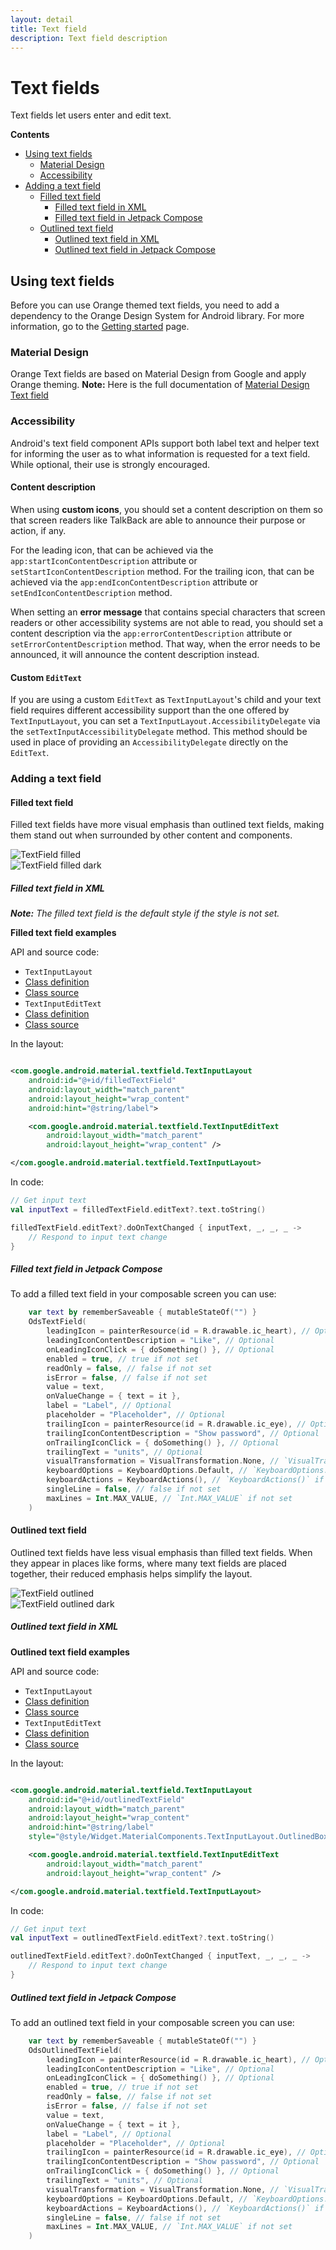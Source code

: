```yaml
---
layout: detail
title: Text field
description: Text field description
---
```


# Text fields

Text fields let users enter and edit text.

**Contents**

* [Using text fields](#using-text-fields)
    * [Material Design](#material-design)
    * [Accessibility](#accessibility)
* [Adding a text field](#adding-a-text-field)
    * [Filled text field](#filled-text-field)
      * [Filled text field in XML](#filled-text-field-in-xml)
      * [Filled text field in Jetpack Compose](#filled-text-field-in-jetpack-compose)
    * [Outlined text field](#outlined-text-field)
      * [Outlined text field in XML](#outlined-text-field-in-xml)
      * [Outlined text field in Jetpack Compose](#outlined-text-field-in-jetpack-compose)

## Using text fields

Before you can use Orange themed text fields, you need to add a dependency to the Orange Design
System for Android library. For more information, go to the
[Getting started](../getting-started.md) page.

### Material Design

Orange Text fields are based on Material Design from Google and apply Orange theming.
**Note:** Here is the full documentation
of [Material Design Text field](https://material.io/components/text-fields/)

### Accessibility

Android's text field component APIs support both label text and helper text for informing the user
as to what information is requested for a text field. While optional, their use is strongly
encouraged.

#### Content description

When using **custom icons**, you should set a content description on them so that screen readers
like TalkBack are able to announce their purpose or action, if any.

For the leading icon, that can be achieved via the
`app:startIconContentDescription` attribute or `setStartIconContentDescription`
method. For the trailing icon, that can be achieved via the
`app:endIconContentDescription` attribute or `setEndIconContentDescription`
method.

When setting an **error message** that contains special characters that screen readers or other
accessibility systems are not able to read, you should set a content description via
the `app:errorContentDescription` attribute or
`setErrorContentDescription` method. That way, when the error needs to be announced, it will
announce the content description instead.

#### Custom `EditText`

If you are using a custom `EditText` as `TextInputLayout`'s child and your text field requires
different accessibility support than the one offered by
`TextInputLayout`, you can set a `TextInputLayout.AccessibilityDelegate` via the
`setTextInputAccessibilityDelegate` method. This method should be used in place of providing
an `AccessibilityDelegate` directly on the `EditText`.

### Adding a text field

#### Filled text field

Filled text fields have more visual emphasis than outlined text fields, making them stand out when
surrounded by other content and components.

  ![TextField filled](images/textfield_filled_light.png)  
  ![TextField filled dark](images/textfield_filled_dark.png)

##### Filled text field in XML

_**Note:** The filled text field is the default style if the style is not set._

**Filled text field examples**

API and source code:

* `TextInputLayout`
* [Class definition](https://developer.android.com/reference/com/google/android/material/textfield/TextInputLayout)
* [Class source](https://github.com/material-components/material-components-android/tree/master/lib/java/com/google/android/material/textfield/TextInputLayout.java)
* `TextInputEditText`
* [Class definition](https://developer.android.com/reference/com/google/android/material/textfield/TextInputEditText)
* [Class source](https://github.com/material-components/material-components-android/tree/master/lib/java/com/google/android/material/textfield/TextInputEditText.java)

In the layout:

```xml

<com.google.android.material.textfield.TextInputLayout
    android:id="@+id/filledTextField"
    android:layout_width="match_parent"
    android:layout_height="wrap_content"
    android:hint="@string/label">

    <com.google.android.material.textfield.TextInputEditText
        android:layout_width="match_parent"
        android:layout_height="wrap_content" />

</com.google.android.material.textfield.TextInputLayout>
```

In code:

```kt
// Get input text
val inputText = filledTextField.editText?.text.toString()

filledTextField.editText?.doOnTextChanged { inputText, _, _, _ ->
    // Respond to input text change
}
```

##### Filled text field in Jetpack Compose

To add a filled text field in your composable screen you can use:

```kotlin
    var text by rememberSaveable { mutableStateOf("") }
    OdsTextField(
        leadingIcon = painterResource(id = R.drawable.ic_heart), // Optional
        leadingIconContentDescription = "Like", // Optional
        onLeadingIconClick = { doSomething() }, // Optional
        enabled = true, // true if not set
        readOnly = false, // false if not set
        isError = false, // false if not set
        value = text,
        onValueChange = { text = it },
        label = "Label", // Optional
        placeholder = "Placeholder", // Optional
        trailingIcon = painterResource(id = R.drawable.ic_eye), // Optional
        trailingIconContentDescription = "Show password", // Optional
        onTrailingIconClick = { doSomething() }, // Optional
        trailingText = "units", // Optional
        visualTransformation = VisualTransformation.None, // `VisualTransformation.None` if not set
        keyboardOptions = KeyboardOptions.Default, // `KeyboardOptions.Default` if not set
        keyboardActions = KeyboardActions(), // `KeyboardActions()` if not set
        singleLine = false, // false if not set
        maxLines = Int.MAX_VALUE, // `Int.MAX_VALUE` if not set
    )
```

#### Outlined text field

Outlined text fields have less visual emphasis than filled text fields. When they appear in places
like forms, where many text fields are placed together, their reduced emphasis helps simplify the
layout.

  ![TextField outlined](images/textfield_outlined_light.png)  
  ![TextField outlined dark](images/textfield_outlined_dark.png)

##### Outlined text field in XML

**Outlined text field examples**

API and source code:

* `TextInputLayout`
* [Class definition](https://developer.android.com/reference/com/google/android/material/textfield/TextInputLayout)
* [Class source](https://github.com/material-components/material-components-android/tree/master/lib/java/com/google/android/material/textfield/TextInputLayout.java)
* `TextInputEditText`
* [Class definition](https://developer.android.com/reference/com/google/android/material/textfield/TextInputEditText)
* [Class source](https://github.com/material-components/material-components-android/tree/master/lib/java/com/google/android/material/textfield/TextInputEditText.java)

In the layout:

```xml

<com.google.android.material.textfield.TextInputLayout 
    android:id="@+id/outlinedTextField"
    android:layout_width="match_parent"
    android:layout_height="wrap_content"
    android:hint="@string/label"
    style="@style/Widget.MaterialComponents.TextInputLayout.OutlinedBox">

    <com.google.android.material.textfield.TextInputEditText 
        android:layout_width="match_parent"
        android:layout_height="wrap_content" />

</com.google.android.material.textfield.TextInputLayout>
```

In code:

```kt
// Get input text
val inputText = outlinedTextField.editText?.text.toString()

outlinedTextField.editText?.doOnTextChanged { inputText, _, _, _ ->
    // Respond to input text change
}
```

##### Outlined text field in Jetpack Compose

To add an outlined text field in your composable screen you can use:

```kotlin
    var text by rememberSaveable { mutableStateOf("") }
    OdsOutlinedTextField(
        leadingIcon = painterResource(id = R.drawable.ic_heart), // Optional
        leadingIconContentDescription = "Like", // Optional
        onLeadingIconClick = { doSomething() }, // Optional
        enabled = true, // true if not set
        readOnly = false, // false if not set
        isError = false, // false if not set
        value = text,
        onValueChange = { text = it },
        label = "Label", // Optional
        placeholder = "Placeholder", // Optional
        trailingIcon = painterResource(id = R.drawable.ic_eye), // Optional
        trailingIconContentDescription = "Show password", // Optional
        onTrailingIconClick = { doSomething() }, // Optional
        trailingText = "units", // Optional
        visualTransformation = VisualTransformation.None, // `VisualTransformation.None` if not set
        keyboardOptions = KeyboardOptions.Default, // `KeyboardOptions.Default` if not set
        keyboardActions = KeyboardActions(), // `KeyboardActions()` if not set
        singleLine = false, // false if not set
        maxLines = Int.MAX_VALUE, // `Int.MAX_VALUE` if not set
    )
```
